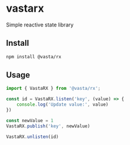 # vastarx
Simple reactive state library

## Install

```bash
npm install @vasta/rx
```

## Usage

```ts
import { VastaRX } from '@vasta/rx';

const id = VastaRX.listen('key', (value) => {
	console.log('Update value:', value)
})

const newValue = 1
VastaRX.publish('key', newValue)

VastaRX.unlisten(id)

```